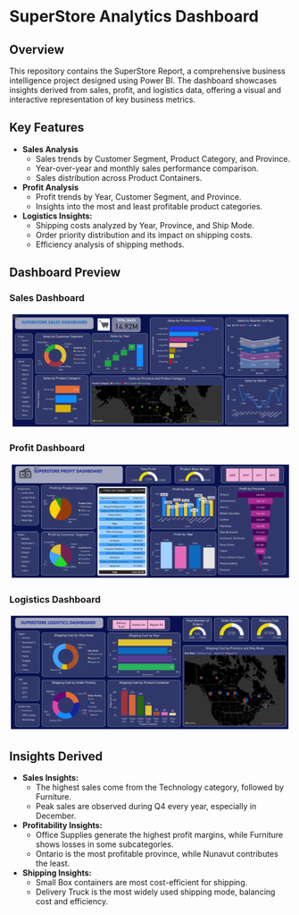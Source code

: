 # SuperStore Analytics Dashboard
## Overview
This repository contains the SuperStore Report, a comprehensive business intelligence project designed using Power BI. The dashboard showcases insights derived from sales, profit, and logistics data, offering a visual and interactive representation of key business metrics.
## Key Features
- **Sales Analysis**
  - Sales trends by Customer Segment, Product Category, and Province.
  - Year-over-year and monthly sales performance comparison.
  - Sales distribution across Product Containers.
- **Profit Analysis**
  - Profit trends by Year, Customer Segment, and Province.
  - Insights into the most and least profitable product categories.
- **Logistics Insights:**
  - Shipping costs analyzed by Year, Province, and Ship Mode.
  - Order priority distribution and its impact on shipping costs.
  - Efficiency analysis of shipping methods.
## Dashboard Preview
### Sales Dashboard
![Sales Dashboard](https://github.com/kanisaini/PortfolioProjects/blob/main/PowerBI%20Dashboards%20and%20Reports/SuperStore%20Analysis%20Report/SalesDashboard.png)
### Profit Dashboard
![Profit Dashboard](https://github.com/kanisaini/PortfolioProjects/blob/main/PowerBI%20Dashboards%20and%20Reports/SuperStore%20Analysis%20Report/ProfitDashboard.png)
### Logistics Dashboard
![Logistics Dashboard](https://github.com/kanisaini/PortfolioProjects/blob/main/PowerBI%20Dashboards%20and%20Reports/SuperStore%20Analysis%20Report/LogisticsDashboard.png)
## Insights Derived
- **Sales Insights:**
  - The highest sales come from the Technology category, followed by Furniture.
  - Peak sales are observed during Q4 every year, especially in December.
- **Profitability Insights:**
  - Office Supplies generate the highest profit margins, while Furniture shows losses in some subcategories.
  - Ontario is the most profitable province, while Nunavut contributes the least.
- **Shipping Insights:**
  - Small Box containers are most cost-efficient for shipping.
  - Delivery Truck is the most widely used shipping mode, balancing cost and efficiency.
